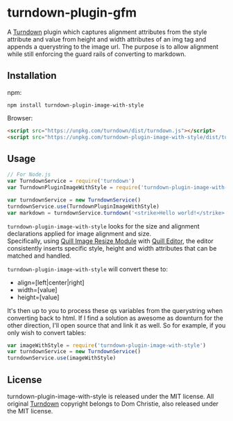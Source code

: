 # turndown-plugin-gfm

A [Turndown](https://github.com/domchristie/turndown) plugin which captures alignment attributes from the style attribute and value from height and width attributes of an img tag and appends a querystring to the image url.  The purpose is to allow alignment while still enforcing the guard rails of converting to markdown.

## Installation

npm:

```
npm install turndown-plugin-image-with-style
```

Browser:

```html
<script src="https://unpkg.com/turndown/dist/turndown.js"></script>
<script src="https://unpkg.com/turndown-plugin-image-with-style/dist/turndown-plugin-image-with-style.js"></script>
```

## Usage

```js
// For Node.js
var TurndownService = require('turndown')
var TurndownPluginImageWithStyle = require('turndown-plugin-image-with-style')

var turndownService = new TurndownService()
turndownService.use(TurndownPluginImageWithStyle)
var markdown = turndownService.turndown('<strike>Hello world!</strike>')
```

`turndown-plugin-image-with-style` looks for the size and alignment declarations applied for image alignment and size.  
Specifically, using [Quill Image Resize Module](https://github.com/kensnyder/quill-image-resize-module) with [Quill Editor](https://quilljs.com), the editor consistently inserts specific style, height and width attributes that can be matched and handled.  

`turndown-plugin-image-with-style` will convert these to:
- align=[left|center|right]
- width=[value]
- height=[value]

It's then up to you to process these qs variables from the querystring when converting back to html.  If I find a solution as awesome as downturn for the other direction, I'll open source that and link it as well.
So for example, if you only wish to convert tables:

```js
var imageWithStyle = require('turndown-plugin-image-with-style')
var turndownService = new TurndownService()
turndownService.use(imageWithStyle)
```

## License

turndown-plugin-image-with-style is released under the MIT license.  All original [Turndown](https://github.com/domchristie/turndown) copyright belongs to Dom Christie, also released under the MIT license.

